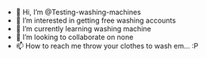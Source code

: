 - 👋 Hi, I’m @Testing-washing-machines
- 👀 I’m interested in getting free washing accounts
- 🌱 I’m currently learning washing machine
- 💞️ I’m looking to collaborate on none
- 📫 How to reach me throw your clothes to wash em... :P

<!---
Testing-washing-machines/Testing-washing-machines is a ✨ special ✨ repository because its `README.md` (this file) appears on your GitHub profile.
You can click the Preview link to take a look at your changes.
--->
